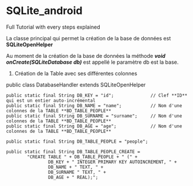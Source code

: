 # SQLite_android
Full Tutorial with every steps explained

La classe principal qui permet la création de la base de données est **SQLiteOpenHelper**

Au moment de la création de la base de données la méthode _**void onCreate(SQLiteDatabase db)**_ est appellé le paramètre db est la base.

1. Création de la Table avec ses différentes colonnes 


public class DatabaseHandler extends SQLiteOpenHelper

    public static final String DB_KEY = "id";              // Clef **ID** qui est un entier auto-incrémental
    public static final String DB_NAME = "name";           // Nom d'une colonnes de la TABLE **BD_TABLE_PEOPLE**
    public static final String DB_SURNAME = "surname";     // Nom d'une colonnes de la TABLE **BD_TABLE_PEOPLE**
    public static final String DB_AGE = "age";             // Nom d'une colonnes de la TABLE **BD_TABLE_PEOPLE**

    public static final String DB_TABLE_PEOPLE = "people";

    public static final String DB_TABLE_PEOPLE_CREATE =
            "CREATE TABLE " + DB_TABLE_PEOPLE + " (" +
                    DB_KEY + " INTEGER PRIMARY KEY AUTOINCREMENT, " +
                    DB_NAME + " TEXT, " +
                    DB_SURNAME " TEXT, " +
                    DB_AGE + " REAL);";
                   
